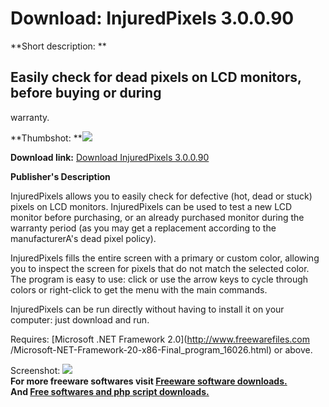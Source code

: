 # Download: InjuredPixels 3.0.0.90

**Short description: **

## Easily check for dead pixels on LCD monitors, before buying or during
warranty.

  
**Thumbshot: **![](http://www.freewarefiles.com/screenshot/injuredpixels_md.jpg)   
  
**Download link:** [Download InjuredPixels 3.0.0.90](http://freesoftwares.boysofts.com/InjuredPixels_program_55001.html)  
  

**Publisher's Description**  
  

InjuredPixels allows you to easily check for defective (hot, dead or stuck)
pixels on LCD monitors. InjuredPixels can be used to test a new LCD monitor
before purchasing, or an already purchased monitor during the warranty period
(as you may get a replacement according to the manufacturerA's dead pixel
policy).

InjuredPixels fills the entire screen with a primary or custom color, allowing
you to inspect the screen for pixels that do not match the selected color. The
program is easy to use: click or use the arrow keys to cycle through colors or
right-click to get the menu with the main commands.

InjuredPixels can be run directly without having to install it on your
computer: just download and run.

Requires: [Microsoft .NET Framework 2.0](http://www.freewarefiles.com
/Microsoft-NET-Framework-20-x86-Final_program_16026.html) or above.

  
  
Screenshot: ![](http://www.freewarefiles.com/screenshot/injuredpixels.jpg)  
**For more freeware softwares visit [Freeware software downloads.](http://freesoftwares.boysofts.com/)**   
**And [Free softwares and php script downloads.](http://www.boysofts.com/)**

